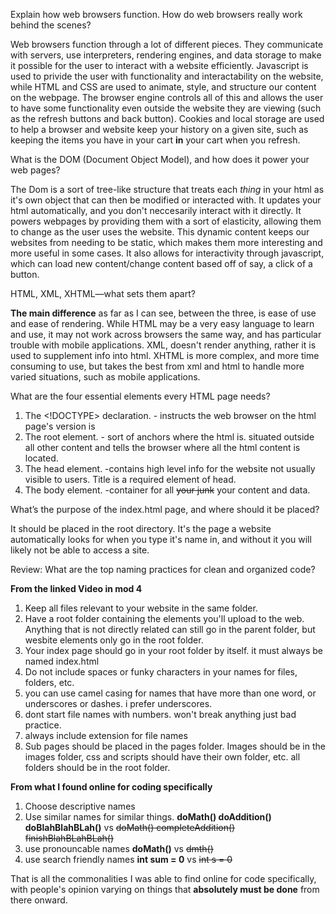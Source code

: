 Explain how web browsers function. How do web browsers really work behind the scenes?

Web browsers function through a lot of different pieces. They communicate with servers, use interpreters, rendering engines, and data storage to make it possible for the user to interact with a website efficiently. Javascript is used to privide the user with functionality and interactability on the website, while HTML and CSS are used to animate, style, and structure our content on the webpage. The browser engine controls all of this and allows the user to have some functionality even outside the website they are viewing (such as the refresh buttons and back button). Cookies and local storage are used to help a browser and website keep your history on a given site, such as keeping the items you have in your cart **in** your cart when you refresh.

What is the DOM (Document Object Model), and how does it power your web pages? 

The Dom is a sort of tree-like structure that treats each *thing* in your html as it's own object that can then be modified or interacted with. It updates your html automatically, and you don't neccesarily interact with it directly. It powers webpages by providing them with a sort of elasticity, allowing them to change as the user uses the website. This dynamic content keeps our websites from needing to be static, which makes them more interesting and more useful in some cases. It also allows for interactivity through javascript, which can load new content/change content based off of say, a click of a button.

HTML, XML, XHTML—what sets them apart?

**The main difference** as far as I can see, between the three, is ease of use and ease of rendering. While HTML may be a very easy language to learn and use, it may not work across browsers the same way, and has particular trouble with mobile applications. XML, doesn't render anything, rather it is used to supplement info into html. XHTML is more complex, and more time consuming to use, but takes the best from xml and html to handle more varied situations, such as mobile applications.

What are the four essential elements every HTML page needs?

1) The <!DOCTYPE> declaration. - instructs the web browser on the html page's version is
2) The root element. - sort of anchors where the html is. situated outside all other content and tells the browser where all the html content is located.
3) The head element. -contains high level info for the website not usually visible to users. Title is a required element of head.
4) The body element. -container for all ~~your junk~~ your content and data.

What’s the purpose of the index.html page, and where should it be placed?

It should be placed in the root directory. It's the page a website automatically looks for when you type it's name in, and without it you will likely not be able to access a site.

Review: What are the top naming practices for clean and organized code?

**From the linked Video in mod 4**
1) Keep all files relevant to your website in the same folder.
2) Have a root folder containing the elements you'll upload to the web. Anything that is not directly related can still go in the parent folder, but wesbite elements only go in the root folder.
3) Your index page should go in your root folder by itself. it must always be named index.html
4) Do not include spaces or funky characters in your names for files, folders, etc. 
5) you can use camel casing for names that have more than one word, or underscores or dashes. i prefer underscores.
6) dont start file names with numbers. won't break anything just bad practice.
7) always include extension for file names
8) Sub pages should be placed in the pages folder. Images should be in the images folder, css and scripts should have their own folder, etc. all folders should be in the root folder.

**From what I found online for coding specifically**
1) Choose descriptive names
2) Use similar names for similar things. **doMath() doAddition() doBlahBlahBLah()** vs ~~doMath() completeAddition() finishBlahBLahBLah()~~
3) use pronouncable names **doMath()** vs ~~dmth()~~
4) use search friendly names **int sum = 0** vs ~~int s = 0~~

That is all the commonalities I was able to find online for code specifically, with people's opinion varying on things that **absolutely must be done** from there onward. 